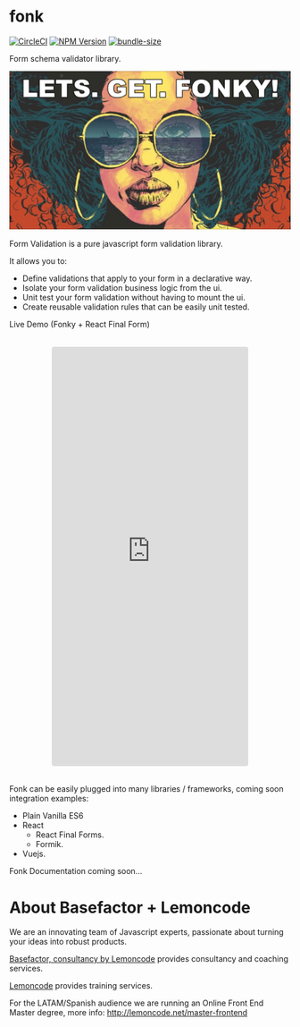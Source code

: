 # fonk

[![CircleCI](https://badgen.net/github/status/Lemoncode/fonk/master/ci?icon=circleci&label=circleci)](https://circleci.com/gh/Lemoncode/fonk/tree/master)
[![NPM Version](https://badgen.net/npm/v/@lemoncode/fonk?icon=npm&label=npm)](https://www.npmjs.com/package/@lemoncode/fonk)
[![bundle-size](https://badgen.net/bundlephobia/min/@lemoncode/fonk)](https://bundlephobia.com/result?p=@lemoncode/fonk)

Form schema validator library.

![let's get fonky](./content/fonky.jpg)

Form Validation is a pure javascript form validation library.

It allows you to:

- Define validations that apply to your form in a declarative way.
- Isolate your form validation business logic from the ui.
- Unit test your form validation without having to mount the ui.
- Create reusable validation rules that can be easily unit tested.

Live Demo (Fonky + React Final Form)

<div style="display:flex;justify-content:center; margin:32px"><iframe src="https://codesandbox.io/s/github/lemoncode/form-validation/tree/master/examples/react-final-form/js/field-level-validation?autoresize=1&fontsize=14&hidenavigation=1&view=preview" title="Fonky + React Final forms" allow="geolocation; microphone; camera; midi; vr; accelerometer; gyroscope; payment; ambient-light-sensor; encrypted-media; usb" style="width:80%; height:750px; border:0; border-radius: 4px; overflow:hidden;" sandbox="allow-modals allow-forms allow-popups allow-scripts allow-same-origin"></iframe></div>

Fonk can be easily plugged into many libraries / frameworks,
coming soon integration examples:

- Plain Vanilla ES6
- React
  - React Final Forms.
  - Formik.
- Vuejs.

Fonk Documentation coming soon...

# About Basefactor + Lemoncode

We are an innovating team of Javascript experts, passionate about turning your ideas into robust products.

[Basefactor, consultancy by Lemoncode](http://www.basefactor.com) provides consultancy and coaching services.

[Lemoncode](http://lemoncode.net/services/en/#en-home) provides training services.

For the LATAM/Spanish audience we are running an Online Front End Master degree, more info: http://lemoncode.net/master-frontend
